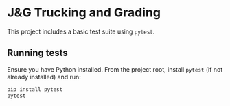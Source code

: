 # J&G Trucking and Grading

This project includes a basic test suite using `pytest`.

## Running tests

Ensure you have Python installed. From the project root, install `pytest` (if not already installed) and run:

```bash
pip install pytest
pytest
```
